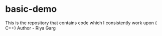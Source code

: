 # basic-demo
This is the repository that contains code which I consistently work upon ( C++)
Author - Riya Garg
